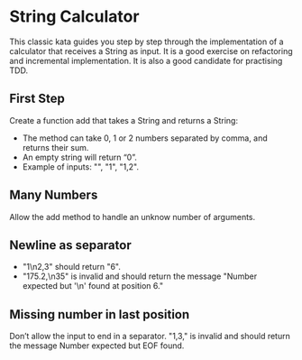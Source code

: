 # String Calculator
This classic kata guides you step by step through the implementation of a calculator that receives a String as input. 
It is a good exercise on refactoring and incremental implementation. It is also a good candidate for practising TDD.

## First Step
Create a function add that takes a String and returns a String:
- The method can take 0, 1 or 2 numbers separated by comma, and returns their sum.
- An empty string will return “0”.
- Example of inputs: "", "1", "1,2".
## Many Numbers
Allow the add method to handle an unknow number of arguments.

## Newline as separator
- "1\n2,3" should return "6".
- "175.2,\n35" is invalid and should return the message "Number expected but '\n' found at position 6."

## Missing number in last position
Don’t allow the input to end in a separator.
"1,3," is invalid and should return the message Number expected but EOF found.